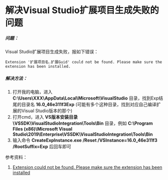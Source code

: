 # 解决Visual Studio扩展项目生成失败的问题

##### 问题：

Visual Studio扩展项目生成失败，报如下错误：

```
Extension '扩展项目名.扩展Guid' could not be found. Please make sure the extension has been installed.
```



##### 解决方法：

1. 打开我的电脑，进入 **C:\Users\XXX\AppData\Local\Microsoft\VisualStudio** 目录，找到Exp结尾的目录名 **16.0_46e311f3Exp** (可能有多个这种目录，找到对应自己编译扩展的Visual Studio版本的那个)
2. 打开cmd，进入 **VS版本安装目录\VSSDK\VisualStudioIntegration\Tools\Bin** 目录，例如 **C:\Program Files (x86)\Microsoft Visual Studio\2019\Enterprise\VSSDK\VisualStudioIntegration\Tools\Bin**
3. 输入命令 **CreateExpInstance.exe /Reset /VSInstance=16.0_46e311f3 /RootSuffix=Exp** 后回车即可



参考资料：

1. [Extension could not be found. Please make sure the extension has been installed](https://stackoverflow.com/questions/32870002/extension-could-not-be-found-please-make-sure-the-extension-has-been-installed)
